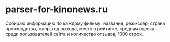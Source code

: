 # parser-for-kinonews.ru
Собираю информацию по каждому фильму: название, режиссёр, страна производства, жанр, год выхода, место в рейтинге, средняя оценка среди пользователей сайта и количество отзывов, 1000 строк.
